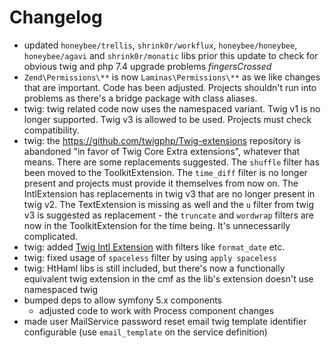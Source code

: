 # Changelog

- updated `honeybee/trellis`, `shrink0r/workflux`, `honeybee/honeybee`, `honeybee/agavi` and `shrink0r/monatic` libs prior this update to check for obvious twig and php 7.4 upgrade problems *fingersCrossed*
- ``Zend\Permissions\**`` is now ``Laminas\Permissions\**`` as we like changes that are important. Code has been adjusted. Projects shouldn't run into problems as there's a bridge package with class aliases.
- twig: twig related code now uses the namespaced variant. Twig v1 is no longer supported. Twig v3 is allowed to be used. Projects must check compatibility.
- twig: the https://github.com/twigphp/Twig-extensions repository is abandoned "in favor of Twig Core Extra extensions", whatever that means. There are some replacements suggested. The `shuffle` filter has been moved to the ToolkitExtension. The `time_diff` filter is no longer present and projects must provide it themselves from now on. The IntlExtension has replacements in twig v3 that are no longer present in twig v2. The TextExtension is missing as well and the `u` filter from twig v3 is suggested as replacement - the `truncate` and `wordwrap` filters are now in the ToolkitExtension for the time being. It's unnecessarily complicated.
- twig: added [Twig Intl Extension](https://github.com/twigphp/intl-extra) with filters like ``format_date`` etc.
- twig: fixed usage of `spaceless` filter by using `apply spaceless`
- twig: HtHaml libs is still included, but there's now a functionally equivalent twig extension in the cmf as the lib's extension doesn't use namespaced twig
- bumped deps to allow symfony 5.x components
    - adjusted code to work with Process component changes
- made user MailService password reset email twig template identifier configurable (use ``email_template`` on the service definition)
